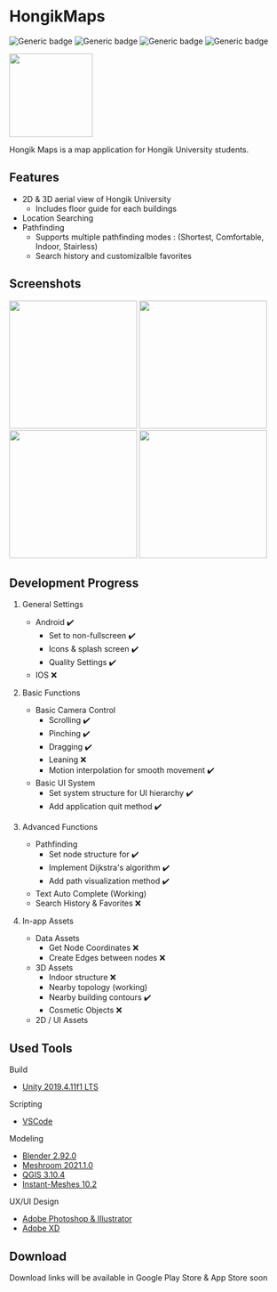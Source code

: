 HongikMaps
===============
![Generic badge](https://img.shields.io/badge/Version-Pre--alpha_1.5.0-blue.svg)
![Generic badge](https://img.shields.io/badge/Platform-Android_|_IOS-green.svg)
![Generic badge](https://img.shields.io/badge/Language-C%23-orange.svg)
![Generic badge](https://img.shields.io/badge/-Unity-gray?logo=unity)

<img src="https://raw.githubusercontent.com/Walla-B/Playground/b689c0f2e0052b3e3a8c2093c2152beb3b87372b/HongikMapsReadmeImg/HongikMapsIcon.svg" width=150>


Hongik Maps is a map application for Hongik University students.

Features
-----------
* 2D &amp; 3D aerial view of Hongik University
  * Includes floor guide for each buildings
* Location Searching
* Pathfinding
  * Supports multiple pathfinding modes : (Shortest, Comfortable, Indoor, Stairless)
  * Search history and customizalble favorites

Screenshots
-----------
<p allign="left" width="100%">
<img src="https://github.com/Walla-B/Playground/blob/main/HongikMapsReadmeImg/Screenshot_20210831-173049_Hongik%20Maps.jpg?raw=true" width=230>
<img src="https://github.com/Walla-B/Playground/blob/main/HongikMapsReadmeImg/Screenshot_20210831-173132_Hongik%20Maps.jpg?raw=true" width=230>
<img src="https://github.com/Walla-B/Playground/blob/main/HongikMapsReadmeImg/Screenshot_20210831-173250_Hongik%20Maps.jpg?raw=true" width=230>
<img src="https://github.com/Walla-B/Playground/blob/main/HongikMapsReadmeImg/Screenshot_20210831-173228_Hongik%20Maps.jpg?raw=true" width=230>
</p>

Development Progress
-----------

1. General Settings
    + Android :heavy_check_mark:
       + Set to non-fullscreen :heavy_check_mark:
       + Icons & splash screen :heavy_check_mark:
       + Quality Settings :heavy_check_mark:
    + IOS :x:


2. Basic Functions
    + Basic Camera Control
       + Scrolling :heavy_check_mark:
       + Pinching :heavy_check_mark:
       + Dragging :heavy_check_mark:
       + Leaning :x:
       + Motion interpolation for smooth movement :heavy_check_mark:
    + Basic UI System
       + Set system structure for UI hierarchy :heavy_check_mark:
       + Add application quit method :heavy_check_mark:


3. Advanced Functions
    + Pathfinding
       + Set node structure for  :heavy_check_mark:
       + Implement Dijkstra's algorithm :heavy_check_mark:
       + Add path visualization method :heavy_check_mark:
    + Text Auto Complete (Working)
    + Search History & Favorites :x:
  
4. In-app Assets
    + Data Assets
       + Get Node Coordinates :x:
       + Create Edges between nodes :x:
    + 3D Assets
       + Indoor structure :x:
       + Nearby topology (working) 
       + Nearby building contours :heavy_check_mark:
       + Cosmetic Objects :x:
    + 2D / UI Assets
   

Used Tools
-----------
Build

+ [Unity 2019.4.11f1 LTS](https://unity3d.com/kr/get-unity/download/archive)

Scripting
+ [VSCode](https://github.com/microsoft/vscode)

Modeling
+ [Blender 2.92.0](https://github.com/blender/blender/)
+ [Meshroom 2021.1.0](https://github.com/alicevision/meshroom)
+ [QGIS 3.10.4](https://github.com/qgis/QGIS)
+ [Instant-Meshes 10.2](https://github.com/wjakob/instant-meshes)

UX/UI Design
+ [Adobe Photoshop & Illustrator](https://www.adobe.com/kr/products/photoshop.html)
+ [Adobe XD](https://www.adobe.com/kr/products/xd.html)

Download
-----------
Download links will be available in Google Play Store & App Store soon
